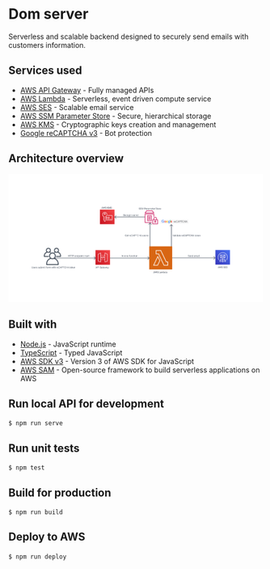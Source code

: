 # Dom server

Serverless and scalable backend designed to securely send emails with customers information.

## Services used

- [AWS API Gateway](https://aws.amazon.com/api-gateway/) - Fully managed APIs
- [AWS Lambda](https://aws.amazon.com/lambda/) - Serverless, event driven compute service
- [AWS SES](https://aws.amazon.com/ses/) - Scalable email service
- [AWS SSM Parameter Store](https://docs.aws.amazon.com/systems-manager/) - Secure, hierarchical storage
- [AWS KMS](https://aws.amazon.com/kms/) - Cryptographic keys creation and management
- [Google reCAPTCHA v3](https://www.google.com/recaptcha/about/) - Bot protection

## Architecture overview

![Architecture image](docs/architecture.png)

## Built with

- [Node.js](https://nodejs.org/en/) - JavaScript runtime
- [TypeScript](https://www.typescriptlang.org/) - Typed JavaScript
- [AWS SDK v3](https://docs.aws.amazon.com/AWSJavaScriptSDK/v3/latest/) - Version 3 of AWS SDK for JavaScript
- [AWS SAM](https://docs.aws.amazon.com/serverless-application-model/) - Open-source framework to build serverless applications on AWS

## Run local API for development

```
$ npm run serve
```

## Run unit tests

```
$ npm test
```

## Build for production

```
$ npm run build
```

## Deploy to AWS

```
$ npm run deploy
```
